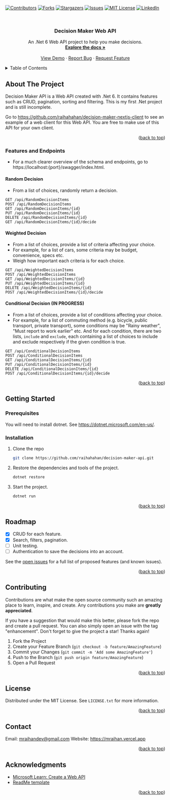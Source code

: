 <!-- Improved compatibility of back to top link: See: https://github.com/othneildrew/Best-README-Template/pull/73 -->
<a name="readme-top"></a>
<!--
*** Thanks for checking out the Best-README-Template. If you have a suggestion
*** that would make this better, please fork the repo and create a pull request
*** or simply open an issue with the tag "enhancement".
*** Don't forget to give the project a star!
*** Thanks again! Now go create something AMAZING! :D
-->



<!-- PROJECT SHIELDS -->
<!--
*** I'm using markdown "reference style" links for readability.
*** Reference links are enclosed in brackets [ ] instead of parentheses ( ).
*** See the bottom of this document for the declaration of the reference variables
*** for contributors-url, forks-url, etc. This is an optional, concise syntax you may use.
*** https://www.markdownguide.org/basic-syntax/#reference-style-links
-->
[![Contributors][contributors-shield]][contributors-url]
[![Forks][forks-shield]][forks-url]
[![Stargazers][stars-shield]][stars-url]
[![Issues][issues-shield]][issues-url]
[![MIT License][license-shield]][license-url]
[![LinkedIn][linkedin-shield]][linkedin-url]



<!-- PROJECT LOGO -->
<br />
<div align="center">

<h3 align="center">Decision Maker Web API</h3>

  <p align="center">
    An .Net 6 Web API project to help you make decisions.
    <br />
    <a href="https://github.com/raihahahan/decision-maker-api"><strong>Explore the docs »</strong></a>
    <br />
    <br />
    <a href="https://github.com/raihahahan/decision-maker-api">View Demo</a>
    ·
    <a href="https://github.com/raihahahan/decision-maker-api/issues">Report Bug</a>
    ·
    <a href="https://github.com/raihahahan/decision-maker-api/issues">Request Feature</a>
  </p>
</div>

<!-- TABLE OF CONTENTS -->
<details>
  <summary>Table of Contents</summary>
  <ol>
    <li>
      <a href="#about-the-project">About The Project</a>
      <ul>
        <li><a href="#built-with">Built With</a></li>
      </ul>
    </li>
    <li>
      <a href="#getting-started">Getting Started</a>
      <ul>
        <li><a href="#prerequisites">Prerequisites</a></li>
        <li><a href="#installation">Installation</a></li>
      </ul>
    </li>
    <li><a href="#usage">Usage</a></li>
    <li><a href="#roadmap">Roadmap</a></li>
    <li><a href="#contributing">Contributing</a></li>
    <li><a href="#license">License</a></li>
    <li><a href="#contact">Contact</a></li>
    <li><a href="#acknowledgments">Acknowledgments</a></li>
  </ol>
</details>



<!-- ABOUT THE PROJECT -->
## About The Project

Decision Maker API is a Web API created with .Net 6. It contains features such as CRUD, pagination, sorting and filtering. This is my first .Net project and is still incomplete.

Go to https://github.com/raihahahan/decision-maker-nextjs-client to see an example of a web client for this Web API. You are free to make use of this API for your own client.

<p align="right">(<a href="#readme-top">back to top</a>)</p>

### Features and Endpoints
- For a much clearer overview of the schema and endpoints, go to https://localhost:{port}/swagger/index.html.

#### Random Decision
- From a list of choices, randomly return a decision.

```
GET /api/RandomDecisionItems
POST /api/RandomDecisionItems
GET /api/RandomDecisionItems/{id}
PUT /api/RandomDecisionItems/{id}
DELETE /api/RandomDecisionItems/{id}
GET /api/RandomDecisionItems/{id}/decide
```

#### Weighted Decision
- From a list of choices, provide a list of criteria affecting your choice.
- For example, for a list of cars, some criteria may be budget, convenience, specs etc.
- Weigh how important each criteria is for each choice.

```
GET /api/WeightedDecisionItems
POST /api/WeightedDecisionItems
GET /api/WeightedDecisionItems/{id}
PUT /api/WeightedDecisionItems/{id}
DELETE /api/WeightedDecisionItems/{id}
POST /api/WeightedDecisionItems/{id}/decide
```

#### Conditional Decision (IN PROGRESS)
- From a list of choices, provide a list of conditions affecting your choice.
- For example, for a list of commuting method (e.g. bicycle, public transport, private transport), some conditions may be "Rainy weather", "Must report to work earlier" etc. And for each condition, there are two lists, `include` and `exclude`, each containing a list of choices to include and exclude respectively if the given condition is true.

```
GET /api/ConditionalDecisionItems
POST /api/ConditionalDecisionItems
GET /api/ConditionalDecisionItems/{id}
PUT /api/ConditionalDecisionItems/{id}
DELETE /api/ConditionalDecisionItems/{id}
POST /api/ConditionalDecisionItems/{id}/decide
```

<p align="right">(<a href="#readme-top">back to top</a>)</p>

<!-- GETTING STARTED -->
## Getting Started

### Prerequisites
You will need to install dotnet. See https://dotnet.microsoft.com/en-us/.

### Installation

1. Clone the repo
   ```sh
   git clone https://github.com/raihahahan/decision-maker-api.git
   ```
2. Restore the dependencies and tools of the project.
   ```sh
   dotnet restore
   ```
3. Start the project.
   ```sh
   dotnet run
   ```

<p align="right">(<a href="#readme-top">back to top</a>)</p>



<!-- ROADMAP -->
## Roadmap

- [x] CRUD for each feature.
- [x] Search, filters, pagination.
- [ ] Unit testing.
- [ ] Authentication to save the decisions into an account.

See the [open issues](https://github.com/raihahahan/decision-maker-api/issues) for a full list of proposed features (and known issues).

<p align="right">(<a href="#readme-top">back to top</a>)</p>


<!-- CONTRIBUTING -->
## Contributing

Contributions are what make the open source community such an amazing place to learn, inspire, and create. Any contributions you make are **greatly appreciated**.

If you have a suggestion that would make this better, please fork the repo and create a pull request. You can also simply open an issue with the tag "enhancement".
Don't forget to give the project a star! Thanks again!

1. Fork the Project
2. Create your Feature Branch (`git checkout -b feature/AmazingFeature`)
3. Commit your Changes (`git commit -m 'Add some AmazingFeature'`)
4. Push to the Branch (`git push origin feature/AmazingFeature`)
5. Open a Pull Request

<p align="right">(<a href="#readme-top">back to top</a>)</p>



<!-- LICENSE -->
## License

Distributed under the MIT License. See `LICENSE.txt` for more information.

<p align="right">(<a href="#readme-top">back to top</a>)</p>


<!-- CONTACT -->
## Contact
Email: mraihandev@gmail.com
Website: https://mraihan.vercel.app

<p align="right">(<a href="#readme-top">back to top</a>)</p>


<!-- ACKNOWLEDGMENTS -->
## Acknowledgments

* [Microsoft Learn: Create a Web API](https://learn.microsoft.com/en-us/aspnet/core/tutorials/first-web-api?view=aspnetcore-6.0&tabs=visual-studio)
* [ReadMe template](https://github.com/othneildrew/Best-README-Template)

<p align="right">(<a href="#readme-top">back to top</a>)</p>


<!-- MARKDOWN LINKS & IMAGES -->
<!-- https://www.markdownguide.org/basic-syntax/#reference-style-links -->
[contributors-shield]: https://img.shields.io/github/contributors/raihahahan/decision-maker-api.svg?style=for-the-badge
[contributors-url]: https://github.com/raihahahan/decision-maker-api/graphs/contributors
[forks-shield]: https://img.shields.io/github/forks/raihahahan/decision-maker-api.svg?style=for-the-badge
[forks-url]: https://github.com/raihahahan/decision-maker-api/network/members
[stars-shield]: https://img.shields.io/github/stars/raihahahan/decision-maker-api.svg?style=for-the-badge
[stars-url]: https://github.com/raihahahan/decision-maker-api/stargazers
[issues-shield]: https://img.shields.io/github/issues/raihahahan/decision-maker-api.svg?style=for-the-badge
[issues-url]: https://github.com/raihahahan/decision-maker-api/issues
[license-shield]: https://img.shields.io/github/license/raihahahan/decision-maker-api.svg?style=for-the-badge
[license-url]: https://github.com/raihahahan/decision-maker-api/blob/main/LICENSE
[linkedin-shield]: https://img.shields.io/badge/-LinkedIn-black.svg?style=for-the-badge&logo=linkedin&colorB=555
[linkedin-url]: https://linkedin.com/in/muhammad-raihan-rizqullah-21b554248
[product-screenshot]: images/screenshot.png
[Next.js]: https://img.shields.io/badge/next.js-000000?style=for-the-badge&logo=nextdotjs&logoColor=white
[Next-url]: https://nextjs.org/
[React.js]: https://img.shields.io/badge/React-20232A?style=for-the-badge&logo=react&logoColor=61DAFB
[React-url]: https://reactjs.org/
[Vue.js]: https://img.shields.io/badge/Vue.js-35495E?style=for-the-badge&logo=vuedotjs&logoColor=4FC08D
[Vue-url]: https://vuejs.org/
[Angular.io]: https://img.shields.io/badge/Angular-DD0031?style=for-the-badge&logo=angular&logoColor=white
[Angular-url]: https://angular.io/
[Svelte.dev]: https://img.shields.io/badge/Svelte-4A4A55?style=for-the-badge&logo=svelte&logoColor=FF3E00
[Svelte-url]: https://svelte.dev/
[Laravel.com]: https://img.shields.io/badge/Laravel-FF2D20?style=for-the-badge&logo=laravel&logoColor=white
[Laravel-url]: https://laravel.com
[Bootstrap.com]: https://img.shields.io/badge/Bootstrap-563D7C?style=for-the-badge&logo=bootstrap&logoColor=white
[Bootstrap-url]: https://getbootstrap.com
[JQuery.com]: https://img.shields.io/badge/jQuery-0769AD?style=for-the-badge&logo=jquery&logoColor=white
[JQuery-url]: https://jquery.com

